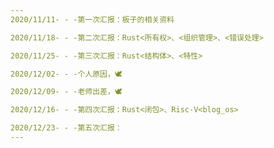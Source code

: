 ```yaml
---
2020/11/11- - -第一次汇报：板子的相关资料  

2020/11/18- - -第二次汇报：Rust<所有权>、<组织管理>、<错误处理>  

2020/11/25- - -第三次汇报：Rust<结构体>、<特性> 

2020/12/02- - -个人原因，🕊

2020/12/09- - -老师出差，🕊

2020/12/16- - -第四次汇报：Rust<闭包>、Risc-V<blog_os>

2020/12/23- - -第五次汇报：
---
```








